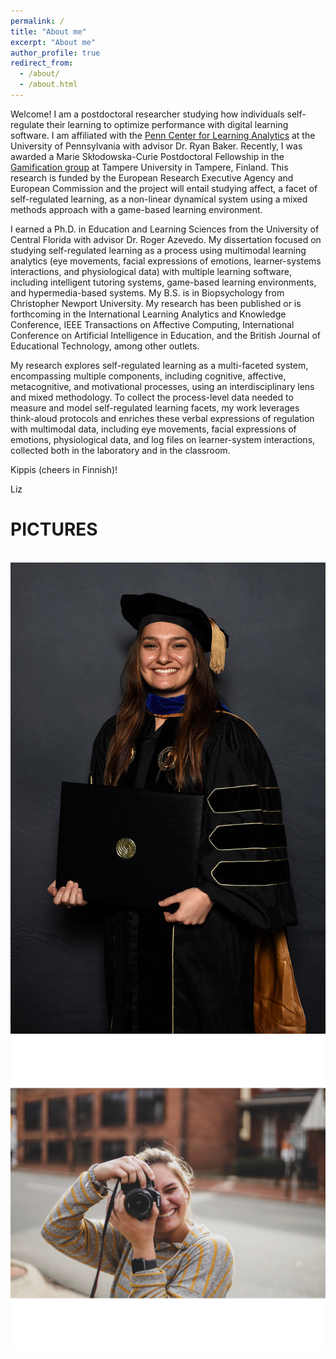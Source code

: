 ```yaml
---
permalink: /
title: "About me"
excerpt: "About me"
author_profile: true
redirect_from: 
  - /about/
  - /about.html
---
```


Welcome! I am a postdoctoral researcher studying how individuals self-regulate their learning to optimize performance with digital learning software. I am affiliated with the [Penn Center for Learning Analytics](https://learninganalytics.upenn.edu/index.html) at the University of Pennsylvania with advisor Dr. Ryan Baker. Recently, I was awarded a Marie Skłodowska-Curie Postdoctoral Fellowship in the [Gamification group](https://webpages.tuni.fi/gamification/) at Tampere University in Tampere, Finland. This research is funded by the European Research Executive Agency and European Commission and the project will entail studying affect, a facet of self-regulated learning, as a non-linear dynamical system using a mixed methods approach with a game-based learning environment.

I earned a Ph.D. in Education and Learning Sciences from the University of Central Florida with advisor Dr. Roger Azevedo. My dissertation focused on studying self-regulated learning as a process using multimodal learning analytics (eye movements, facial expressions of emotions, learner-systems interactions, and physiological data) with multiple learning software, including intelligent tutoring systems, game-based learning environments, and hypermedia-based systems. My B.S. is in Biopsychology from Christopher Newport University. My research has been published or is forthcoming in the International Learning Analytics and Knowledge Conference, IEEE Transactions on Affective Computing, International Conference on Artificial Intelligence in Education, and the British Journal of Educational Technology, among other outlets.

My research explores self-regulated learning as a multi-faceted system, encompassing multiple components, including cognitive, affective, metacognitive, and motivational processes, using an interdisciplinary lens and mixed methodology. To collect the process-level data needed to measure and model self-regulated learning facets, my work leverages think-aloud protocols and enriches these verbal expressions of regulation with multimodal data, including eye movements, facial expressions of emotions, physiological data, and log files on learner-system interactions, collected both in the laboratory and in the classroom.

Kippis (cheers in Finnish)!

Liz


PICTURES
======
<br/><img src='/images/IMG_9280.JPG'>
<br/><img src='/images/IMG_1084.JPG'>
